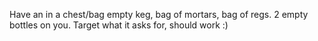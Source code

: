 Have an in a chest/bag empty keg, bag of mortars, bag of regs.
2 empty bottles on you.
Target what it asks for, should work :)
